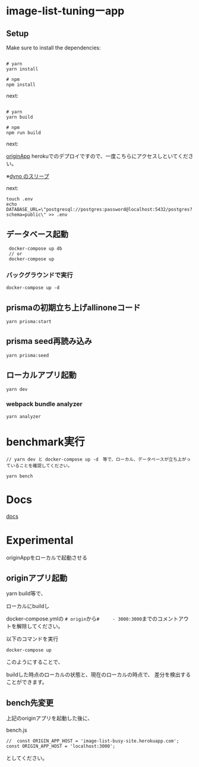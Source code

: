 # image-list-tuningーapp

## Setup

Make sure to install the dependencies:

```

# yarn
yarn install

# npm
npm install

```

next:

```

# yarn
yarn build

# npm
npm run build

```

next: 

[originApp](https://image-list-bussy-site.herokuapp.com/)
herokuでのデプロイですので、一度こちらにアクセスしといてください。

※[dyno のスリープ](https://devcenter.heroku.com/ja/articles/free-dyno-hours#dyno-sleeping)

next: 

```
touch .env
echo DATABASE_URL=\"postgresql://postgres:password@localhost:5432/postgres?schema=public\" >> .env

```

## データベース起動


```
 docker-compose up db 
 // or
 docker-compose up
```

### バックグラウンドで実行

```
docker-compose up -d
```

## prismaの初期立ち上げallinoneコード

```
yarn prisma:start
```


## prisma seed再読み込み

```
yarn prisma:seed
```

## ローカルアプリ起動

```
yarn dev
```

### webpack bundle analyzer

```
yarn analyzer
```

# benchmark実行


```
// yarn dev と docker-compose up -d　等で、ローカル、データベースが立ち上がっていることを確認してください。

yarn bench

```

# Docs

[docs](/docs/)


# Experimental

originAppをローカルで起動させる

## originアプリ起動

yarn build等で、

ローカルにbuildし

docker-compose.ymlの `# origin`から`#     - 3000:3000`までのコメントアウトを解除してください。

以下のコマンドを実行

```
docker-compose up 
```

このようにすることで、

buildした時点のローカルの状態と、現在のローカルの時点で、
差分を検出することができます。

## bench先変更

上記のoriginアプリを起動した後に、

bench.js
```
//  const ORIGIN_APP_HOST = 'image-list-busy-site.herokuapp.com';
const ORIGIN_APP_HOST = 'localhost:3000';

```

としてください。


